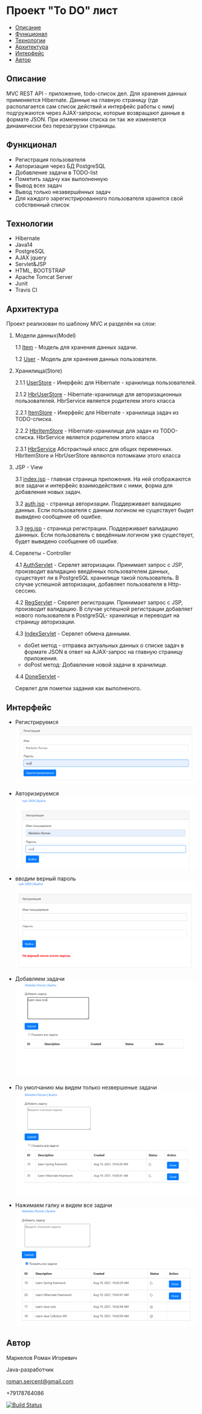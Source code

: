 
# Проект "To DO" лист

* [Описание](#описание)
* [Функционал](#функционал)
* [Технологии](#технологии)
* [Архитектура](#архитектура)
* [Интерфейс](#интерфейс)
* [Автор](#автор)

## Описание
MVC REST API - приложение, todo-список дел.
Для хранения данных применяется Hibernate. Данные на главную страницу
(где располагается сам список действий и интерфейс работы с ним) 
подгружаются через AJAX-запросы, которые возвращают данные в формате JSON. 
При изменении списка он так же изменяется динамически без перезагрузки страницы.

## Функционал
* Регистрация пользователя
* Авторизация через БД PostgreSQL
* Добавление задачи в TODO-list
* Пометить задачу как выполненную
* Вывод всех задач
* Вывод только незавершённых задач
* Для каждого зарегистрированного пользователя хранится свой собственный список
 
## Технологии
* Hibernate
* Java14
* PostgreSQL
* AJAX jquery
* Servlet&JSP
* HTML, BOOTSTRAP
* Apache Tomcat Server
* Junit
* Travis CI

## Архитектура
Проект реализован по шаблону MVC и разделён на слои:


1. Модели данных(Model)
   
   1.1 [Item](src/main/java/model/Item.java) -
    Модель для хранения данных задачи.
   
   1.2 [User](src/main/java/model/User.java) -
    Модель для хранения данных пользователя. 

2. Хранилища(Store)
   
   2.1.1 [UserStore](src/main/java/store/UserStore.java) -
   Инерфейс для Hibernate - хранилища пользователей. 
    
   2.1.2 [HbrUserStore](src/main/java/store/HbrUserStore.java) -
   Hibernate-хранилище для авторизационных пользователей. 
   HbrService является родителем этого класса
   
   2.2.1 [ItemStore](src/main/java/store/ItemStore.java) -
   Инерфейс для Hibernate - хранилища задач из TODO-списка.    

   2.2.2 [HbrItemStore](src/main/java/store/HbrItemStore.java) -
   Hibernate-хранилище для задач из TODO-списка.
   HbrService является родителем этого класса
   
   2.3.1 [HbrService](src/main/java/store/HbrService.java)
   Абстрактный класс для общих переменных. HbrItemStore и HbrUserStore
   являются потомками этого класса 
   
3. JSP - View

   3.1 [index.jsp](src/main/webapp/index.jsp) - главная страница приложения.
   На ней отображаются все задачи и интерфейс взаимодействия с ними, форма для
   добавления новых задач.
   
   3.2 [auth.jsp](src/main/webapp/login.jsp) - страница авторизации. Поддерживает валидацию данных.
   Если пользователя с данным логином не существует быдет вывидено сообщение об ошибке.
   
   3.3 [reg.jsp](src/main/webapp/reg.jsp) - страница регистрации. Поддерживает валидацию даннных.
   Если пользователь с введённым логином уже существует, будет вывидено сообщение об ошибке.

4. Сервлеты - Controller

   4.1 [AuthServlet](src/main/java/servlet/LoginServlet.java) -
   Сервлет авторизации. Принимает запрос с JSP, производит валидацию введённых
   пользователем данных, существует ли в PostgreSQL хранилище такой пользователь. В случае успешной авторизации, добавляет
   пользователя в Http-сессию.

   4.2 [RegServlet](src/main/java/servlet/RegServlet.java) -
   Сервлет регистрации. Принимает запрос с JSP, производит валидацию. В случае успешной
   регистрации добавляет нового пользователя в PostgreSQL- хранилище и переводит на страницу авторизации.

   4.3 [IndexServlet](src/main/java/servlet/IndexServlet.java) -
   Сервлет обмена данными.
   * doGet метод - отправка актуальных данных о списке задач в формате JSON
   в ответ на AJAX-запрос на главную страницу приложения.
   * doPost метод:
   Добавление новой задачи в хранилище.

   4.4 [DoneServlet](src/main/java/servlet/DoneServlet.java) -
   
   Сервлет для пометки задания как выполненого. 
   
   

## Интерфейс

* Регистрируемся
  ![ScreenShot](img/reg.PNG)

* Авторизируемся 
  ![ScreenShot](img/login.PNG)

* вводим верный пароль
  ![ScreenShot](img/wrongPass.PNG)

* Добавляем задачи
  ![ScreenShot](img/AddTasks.PNG)

* По умолчанию мы видем только незвершеные задачи
  ![ScreenShot](img/tasks.PNG)

* Нажимаем галку и видем все задачи
  ![ScreenShot](img/AllTasks.PNG)
  
## Автор

Маркелов Роман Игоревич

Java-разработчик

roman.sercent@gmail.com

+79178764086

[![Build Status](https://travis-ci.com/RamonOga/job4j_ToDo.svg?branch=master)](https://travis-ci.com/RamonOga/job4j_ToDo)